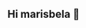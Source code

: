 ## Hi marisbela 👋

<!--
**marisbela/marisbela** is a ✨ _special_ ✨ repository because its `README.md` (this file) appears on your GitHub profile.

Here are some ideas to get you started:

- 🔭 I’m currently working on nada
- 🌱 I’m currently learning coisas novas
- 👯 I’m looking to collaborate on ninguem no momento 
- 🤔 I’m looking for help with progamar
- 💬 Ask me about a vida
- 📫 How to reach me: ...
- 😄 Pronouns: ela/dela
- ⚡ Fun fact: 
-->
